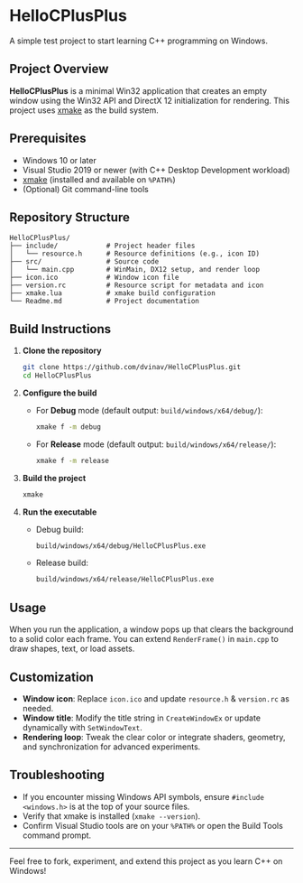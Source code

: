 # HelloCPlusPlus

A simple test project to start learning C++ programming on Windows.

## Project Overview

**HelloCPlusPlus** is a minimal Win32 application that creates an empty window using the Win32 API and DirectX 12 initialization for rendering. This project uses [xmake](https://xmake.io/) as the build system.

## Prerequisites

- Windows 10 or later
- Visual Studio 2019 or newer (with C++ Desktop Development workload)
- [xmake](https://xmake.io/) (installed and available on `%PATH%`)
- (Optional) Git command-line tools

## Repository Structure

```
HelloCPlusPlus/
├── include/            # Project header files
│   └── resource.h      # Resource definitions (e.g., icon ID)
├── src/                # Source code
│   └── main.cpp        # WinMain, DX12 setup, and render loop
├── icon.ico            # Window icon file
├── version.rc          # Resource script for metadata and icon
├── xmake.lua           # xmake build configuration
└── Readme.md           # Project documentation
```

## Build Instructions

1. **Clone the repository**

   ```bash
   git clone https://github.com/dvinav/HelloCPlusPlus.git
   cd HelloCPlusPlus
   ```

2. **Configure the build**

   - For **Debug** mode (default output: `build/windows/x64/debug/`):

     ```bash
     xmake f -m debug
     ```

   - For **Release** mode (default output: `build/windows/x64/release/`):

     ```bash
     xmake f -m release
     ```

3. **Build the project**

   ```bash
   xmake
   ```

4. **Run the executable**

   - Debug build:

     ```bash
     build/windows/x64/debug/HelloCPlusPlus.exe
     ```

   - Release build:

     ```bash
     build/windows/x64/release/HelloCPlusPlus.exe
     ```

## Usage

When you run the application, a window pops up that clears the background to a solid color each frame. You can extend `RenderFrame()` in `main.cpp` to draw shapes, text, or load assets.

## Customization

- **Window icon**: Replace `icon.ico` and update `resource.h` & `version.rc` as needed.
- **Window title**: Modify the title string in `CreateWindowEx` or update dynamically with `SetWindowText`.
- **Rendering loop**: Tweak the clear color or integrate shaders, geometry, and synchronization for advanced experiments.

## Troubleshooting

- If you encounter missing Windows API symbols, ensure `#include <windows.h>` is at the top of your source files.
- Verify that xmake is installed (`xmake --version`).
- Confirm Visual Studio tools are on your `%PATH%` or open the Build Tools command prompt.

---

Feel free to fork, experiment, and extend this project as you learn C++ on Windows!
